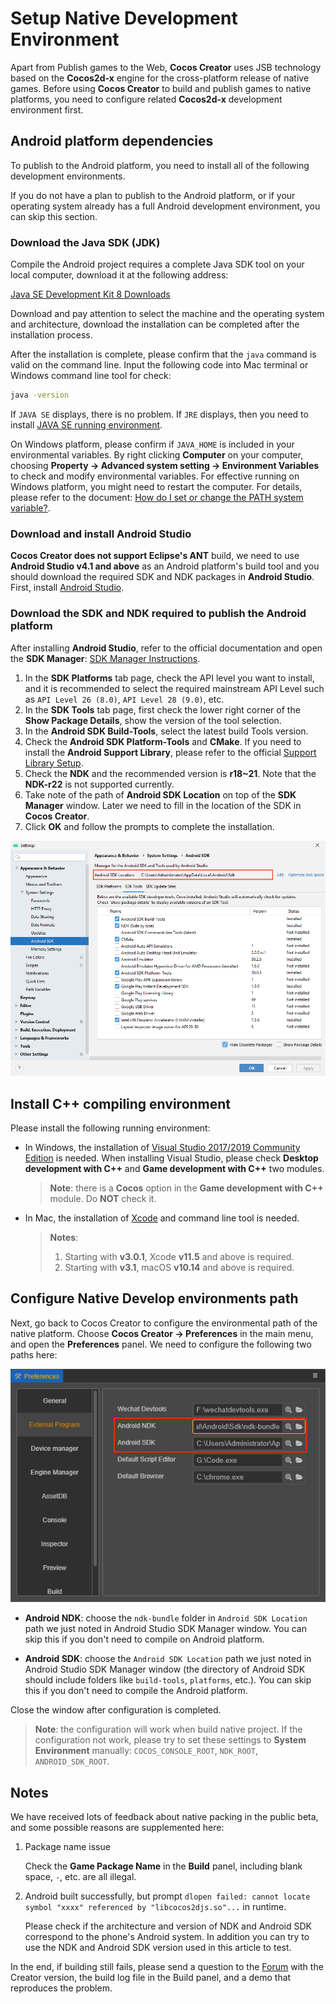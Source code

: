 # Setup Native Development Environment

Apart from Publish games to the Web, **Cocos Creator** uses JSB technology based on the **Cocos2d-x** engine for the cross-platform release of native games. Before using **Cocos Creator** to build and publish games to native platforms, you need to configure related **Cocos2d-x** development environment first.

## Android platform dependencies

To publish to the Android platform, you need to install all of the following development environments.

If you do not have a plan to publish to the Android platform, or if your operating system already has a full Android development environment, you can skip this section.

### Download the Java SDK (JDK)

Compile the Android project requires a complete Java SDK tool on your local computer, download it at the following address:

[Java SE Development Kit 8 Downloads](http://www.oracle.com/technetwork/java/javase/downloads/jdk8-downloads-2133151.html)

Download and pay attention to select the machine and the operating system and architecture, download the installation can be completed after the installation process.

After the installation is complete, please confirm that the `java` command is valid on the command line. Input the following code into Mac terminal or Windows command line tool for check:

```bash
java -version
```

If `JAVA SE` displays, there is no problem. If `JRE` displays, then you need to install [JAVA SE running environment]((http://www.oracle.com/technetwork/java/javase/downloads/index.html)).

On Windows platform, please confirm if `JAVA_HOME` is included in your environmental variables. By right clicking **Computer** on your computer, choosing **Property -> Advanced system setting -> Environment Variables** to check and modify environmental variables. For effective running on Windows platform, you might need to restart the computer. For details, please refer to the document: [How do I set or change the PATH system variable?](https://www.java.com/en/download/help/path.xml).

### Download and install Android Studio

**Cocos Creator does not support Eclipse's ANT** build, we need to use **Android Studio v4.1 and above** as an Android platform's build tool and you should download the required SDK and NDK packages in **Android Studio**. First, install [Android Studio](https://developer.android.com/studio#downloads).

### Download the SDK and NDK required to publish the Android platform

After installing **Android Studio**, refer to the official documentation and open the **SDK Manager**: [SDK Manager Instructions](https://developer.android.com/studio/intro/update.html#sdk-manager).

1. In the **SDK Platforms** tab page, check the API level you want to install, and it is recommended to select the required mainstream API Level such as `API Level 26 (8.0)`, `API Level 28 (9.0)`, etc.
2. In the **SDK Tools** tab page, first check the lower right corner of the **Show Package Details**, show the version of the tool selection.
3. In the **Android SDK Build-Tools**, select the latest build Tools version.
4. Check the **Android SDK Platform-Tools** and **CMake**. If you need to install the **Android Support Library**, please refer to the official [Support Library Setup](https://developer.android.com/topic/libraries/support-library/setup).
5. Check the **NDK** and the recommended version is **r18~21**. Note that the **NDK-r22** is not supported currently.
6. Take note of the path of **Android SDK Location** on top of the **SDK Manager** window. Later we need to fill in the location of the SDK in **Cocos Creator**.
7. Click **OK** and follow the prompts to complete the installation.

![sdk manager](setup-native-development/sdk-manager.png)

## Install C++ compiling environment

Please install the following running environment:

- In Windows, the installation of [Visual Studio 2017/2019 Community Edition](https://www.visualstudio.com/downloads/download-visual-studio-vs) is needed. When installing Visual Studio, please check **Desktop development with C++** and **Game development with C++** two modules.

  > **Note**: there is a **Cocos** option in the **Game development with C++** module. Do **NOT** check it.

- In Mac, the installation of [Xcode](https://developer.apple.com/xcode/download/) and command line tool is needed.

  > **Notes**:
  >
  > 1. Starting with **v3.0.1**, Xcode **v11.5** and above is required.
  > 2. Starting with **v3.1**, macOS **v10.14** and above is required.

## Configure Native Develop environments path

Next, go back to Cocos Creator to configure the environmental path of the native platform. Choose **Cocos Creator -> Preferences** in the main menu, and open the **Preferences** panel. We need to configure the following two paths here:

![preference](setup-native-development/sdk.png)

- **Android NDK**: choose the `ndk-bundle` folder in `Android SDK Location` path we just noted in Android Studio SDK Manager window. You can skip this if you don't need to compile on Android platform.

- **Android SDK**: choose the `Android SDK Location` path we just noted in Android Studio SDK Manager window (the directory of Android SDK should include folders like `build-tools`, `platforms`, etc.). You can skip this if you don't need to compile the Android platform.

Close the window after configuration is completed.

> **Note**: the configuration will work when build native project. If the configuration not work, please try to set these settings to **System Environment** manually: `COCOS_CONSOLE_ROOT`, `NDK_ROOT`, `ANDROID_SDK_ROOT`.

## Notes

We have received lots of feedback about native packing in the public beta, and some possible reasons are supplemented here:

1. Package name issue

    Check the **Game Package Name** in the **Build** panel, including blank space, `-`, etc. are all illegal.

2. Android built successfully, but prompt `dlopen failed: cannot locate symbol "xxxx" referenced by "libcocos2djs.so"...` in runtime.

    Please check if the architecture and version of NDK and Android SDK correspond to the phone's Android system. In addition you can try to use the NDK and Android SDK version used in this article to test.

In the end, if building still fails, please send a question to the [Forum](https://discuss.cocos2d-x.org/c/33) with the Creator version, the build log file in the Build panel, and a demo that reproduces the problem.
